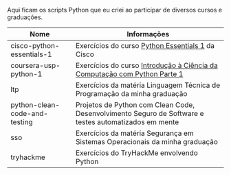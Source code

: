 Aqui ficam os scripts Python que eu criei ao participar de diversos cursos e graduações.

|             Nome           | Informações |
|----------------------------|-------------|
|cisco-python-essentials-1|Exercícios do curso [Python Essentials 1](https://www.netacad.com/courses/python-essentials-1) da Cisco|
|coursera-usp-python-1|Exercícios do curso [Introdução à Ciência da Computação com Python Parte 1](https://www.coursera.org/learn/ciencia-computacao-python-conceitos?msockid=39db84db0859684d1f00925a09f6699f)|
|ltp|Exercícios da matéria Linguagem Técnica de Programação da minha graduação|
|python-clean-code-and-testing|Projetos de Python com Clean Code, Desenvolvimento Seguro de Software e testes automatizados em mente|
|sso|Exercícios da matéria Segurança em Sistemas Operacionais da minha graduação|
|tryhackme|Exercícios do TryHackMe envolvendo Python|
